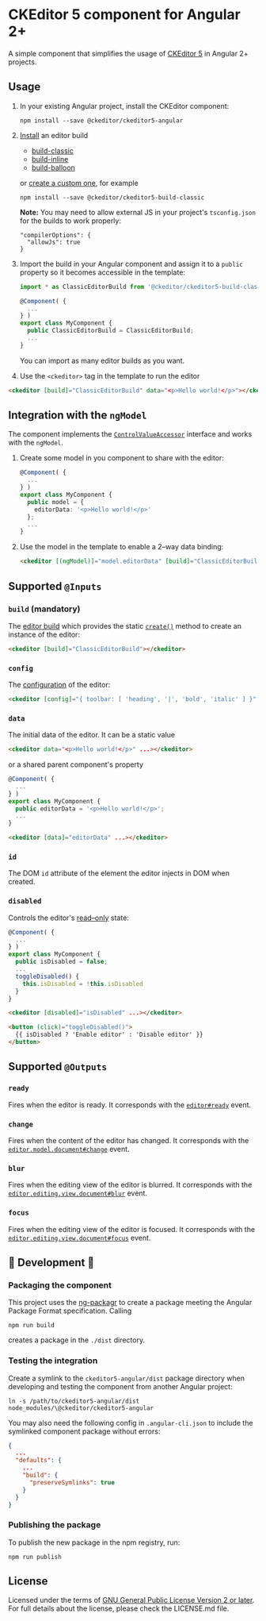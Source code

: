CKEditor 5 component for Angular 2+
========================================

A simple component that simplifies the usage of [CKEditor 5](https://ckeditor.com/) in Angular 2+ projects.

## Usage

1. In your existing Angular project, install the CKEditor component:
   ```
   npm install --save @ckeditor/ckeditor5-angular
   ```
2. [Install](https://docs.ckeditor.com/ckeditor5/latest/builds/guides/integration/installation.html) an editor build
   * [build-classic](https://www.npmjs.com/package/@ckeditor/ckeditor5-build-classic)
   * [build-inline](https://www.npmjs.com/package/@ckeditor/ckeditor5-build-inline)
   * [build-balloon](https://www.npmjs.com/package/@ckeditor/ckeditor5-build-balloon)

   or [create a custom one](https://docs.ckeditor.com/ckeditor5/latest/builds/guides/development/custom-builds.html), for example

   ```
   npm install --save @ckeditor/ckeditor5-build-classic
   ```

   **Note:** You may need to allow external JS in your project's `tsconfig.json` for the builds to work properly:
   ```
   "compilerOptions": {
     "allowJs": true
   }
   ```
3. Import the build in your Angular component and assign it to a `public` property so it becomes accessible in the template:
   ```ts
   import * as ClassicEditorBuild from '@ckeditor/ckeditor5-build-classic'

   @Component( {
     ...
   } )
   export class MyComponent {
     public ClassicEditorBuild = ClassicEditorBuild;
     ...
   }
   ```
   You can import as many editor builds as you want.
4. Use the `<ckeditor>` tag in the template to run the editor
```html
<ckeditor [build]="ClassicEditorBuild" data="<p>Hello world!</p>"></ckeditor>
```

## Integration with the `ngModel`

The component implements the [`ControlValueAccessor`](https://angular.io/api/forms/ControlValueAccessor) interface and works with the `ngModel`.

1. Create some model in you component to share with the editor:
   ```ts
   @Component( {
     ...
   } )
   export class MyComponent {
     public model = {
       editorData: '<p>Hello world!</p>'
     };
     ...
   }
   ```
2. Use the model in the template to enable a 2–way data binding:
   ```html
   <ckeditor [(ngModel)]="model.editorData" [build]="ClassicEditorBuild"></ckeditor>
   ```

## Supported `@Inputs`

### `build` (mandatory)

The [editor build](https://docs.ckeditor.com/ckeditor5/latest/builds/guides/integration/basic-api.html) which provides the static [`create()`](https://docs.ckeditor.com/ckeditor5/latest/api/module_core_editor_editor-Editor.html#static-function-create) method to create an instance of the editor:

```html
<ckeditor [build]="ClassicEditorBuild"></ckeditor>
```

### `config`

The [configuration](https://docs.ckeditor.com/ckeditor5/latest/api/module_core_editor_editorconfig-EditorConfig.html) of the editor:

```html
<ckeditor [config]="{ toolbar: [ 'heading', '|', 'bold', 'italic' ] }" ...></ckeditor>
```

### `data`

The initial data of the editor. It can be a static value

```html
<ckeditor data="<p>Hello world!</p>" ...></ckeditor>
```

or a shared parent component's property

```ts
@Component( {
  ...
} )
export class MyComponent {
  public editorData = '<p>Hello world!</p>';
  ...
}
```

```html
<ckeditor [data]="editorData" ...></ckeditor>
```

### `id`

The DOM `id` attribute of the element the editor injects in DOM when created.

### `disabled`

Controls the editor's [read–only](https://docs.ckeditor.com/ckeditor5/latest/api/module_core_editor_editor-Editor.html#member-isReadOnly) state:

```ts
@Component( {
  ...
} )
export class MyComponent {
  public isDisabled = false;
  ...
  toggleDisabled() {
    this.isDisabled = !this.isDisabled
  }
}
```

```html
<ckeditor [disabled]="isDisabled" ...></ckeditor>

<button (click)="toggleDisabled()">
  {{ isDisabled ? 'Enable editor' : 'Disable editor' }}
</button>
```

## Supported `@Outputs`

### `ready`

Fires when the editor is ready. It corresponds with the [`editor#ready`](https://docs.ckeditor.com/ckeditor5/latest/api/module_core_editor_editor-Editor.html#event-ready)
event.

### `change`

Fires when the content of the editor has changed. It corresponds with the [`editor.model.document#change`](https://docs.ckeditor.com/ckeditor5/latest/api/module_engine_model_document-Document.html#event-change) event.

### `blur`

Fires when the editing view of the editor is blurred. It corresponds with the [`editor.editing.view.document#blur`](https://docs.ckeditor.com/ckeditor5/latest/api/module_engine_view_document-Document.html#event-event:blur) event.

### `focus`

Fires when the editing view of the editor is focused. It corresponds with the [`editor.editing.view.document#focus`](https://docs.ckeditor.com/ckeditor5/latest/api/module_engine_view_document-Document.html#event-event:focus) event.

## 🚧 Development 🚧

### Packaging the component

This project uses the [ng-packagr](https://www.npmjs.com/package/ng-packagr) to create a package meeting the Angular Package Format specification. Calling

```
npm run build
```

creates a package in the `./dist` directory.

### Testing the integration

Create a symlink to the `ckeditor5-angular/dist` package directory when developing and testing the component from another Angular project:

```
ln -s /path/to/ckeditor5-angular/dist node_modules/\@ckeditor/ckeditor5-angular
```

You may also need the following config in `.angular-cli.json` to include the symlinked component package without errors:

```json
{
  ...
  "defaults": {
    ...
    "build": {
      "preserveSymlinks": true
    }
  }
}
```

### Publishing the package

To publish the new package in the npm registry, run:

```
npm run publish
```

## License

Licensed under the terms of [GNU General Public License Version 2 or later](http://www.gnu.org/licenses/gpl.html). For full details about the license, please check the LICENSE.md file.
